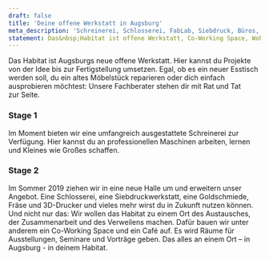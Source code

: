```yaml
---
draft: false
title: 'Deine offene Werkstatt in Augsburg'
meta_description: 'Schreinerei, Schlosserei, FabLab, Siebdruck, Büros, Coworking und mehr auf über 1000 m². Lebensraum für deine Projekte.'
statement: Das&nbsp;Habitat ist offene Werkstatt, Co-Working Space, Wohnzimmer für Macher, und Lebensraum für Visionäre. Das&nbsp;Habitat ist der Ort an dem alles möglich ist.
---
```


Das Habitat ist Augsburgs neue offene Werkstatt. Hier kannst du Projekte von der Idee bis zur Fertigstellung umsetzen. Egal, ob es ein neuer Esstisch werden soll, du ein altes Möbelstück reparieren oder dich einfach ausprobieren möchtest: Unsere Fachberater stehen dir mit Rat und Tat zur&nbsp;Seite.

### Stage 1

Im Moment bieten wir eine umfangreich ausgestattete Schreinerei zur Verfügung. Hier kannst du an professionellen Maschinen arbeiten, lernen und Kleines wie Großes schaffen.

### Stage 2

Im Sommer 2019 ziehen wir in eine neue Halle um und erweitern unser Angebot. Eine Schlosserei, eine Siebdruckwerkstatt, eine Goldschmiede, Fräse und 3D-Drucker und vieles mehr wirst du in Zukunft nutzen können. Und nicht nur das: Wir wollen das Habitat zu einem Ort des Austausches, der
Zusammenarbeit und des Verweilens machen. Dafür bauen wir unter anderem ein Co-Working Space und ein Café auf. Es wird Räume für Ausstellungen, Seminare und Vorträge geben. Das alles an einem Ort – in Augsburg - in deinem Habitat.

<!--

-   Querverweisblock Angebot
    -   Werkstatt
    -   Veranstaltungen
    -   Coworking
    -   Ateiliers
    -   Commerical
    -   CTA - Mitglied werden / Abo buchen

Egal ob du etwas Altes reparieren, etwas Neues erschaffen, oder dich und deine Idee ausprobieren willst: Das Habitat ist der Ort für dein nächstes Projekt.

-   Querverweisblock Preise

### Weitere Querverweise zu

-   Projekte
-   Events
-   Mitteilungen
-   Team
-   Sponsoren
-   etc

-->
